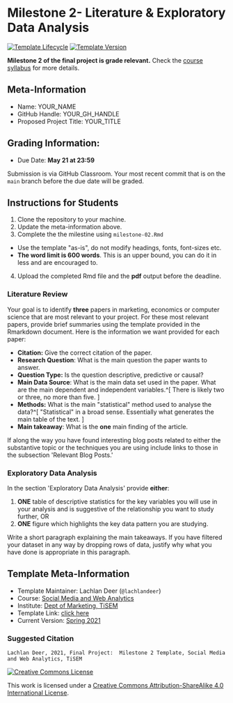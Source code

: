 # Milestone 2- Literature & Exploratory Data Analysis

[![Template Lifecycle](https://img.shields.io/badge/lifecycle-maturing-blue.svg)](https://www.tidyverse.org/lifecycle/#maturing)
[![Template Version](https://img.shields.io/badge/version-2021-green.svg)]()

**Milestone 2 of the final project is grade relevant.**
Check the [course syllabus](https://tisem-digital-marketing.github.io/2021-smwa/assets/syllabus.pdf) for more details.

## Meta-Information 

* Name: YOUR_NAME
* GitHub Handle: YOUR_GH_HANDLE
* Proposed Project Title: YOUR_TITLE

## Grading Information:

* Due Date: **May 21 at 23:59**

Submission is via GitHub Classroom.
Your most recent commit that is on the `main` branch before the due date will be graded.

## Instructions for Students

1. Clone the repository to your machine.
2. Update the meta-information above.
3. Complete the the milestine using `milestone-02.Rmd`
  * Use the template "as-is", do not modify headings, fonts, font-sizes etc.
  * **The word limit is 600 words**. This is an upper bound, you can do it in less and are encouraged to.
4. Upload the completed Rmd file and the **pdf** output before the deadline.
  
### Literature Review

Your goal is to identify **three** papers in marketing, economics or computer science that are most relevant to your project.
For these most relevant papers, provide brief summaries using the template provided in the Rmarkdown document.
Here is the information we want provided for each paper:

* **Citation:** Give the correct citation of the paper.
* **Research Question**: What is the main question the paper wants to answer.
* **Question Type:** Is the question descriptive, predictive or causal?
* **Main Data Source**: What is the main data set used in the paper. What are the main dependent and independent variables.^[
  There is likely two or three, no more than five.
]
* **Methods:** What is the main "statistical" method used to analyse the data?^[
"Statistical" in a broad sense. Essentially what generates the main table of the text.
]
* **Main takeaway**: What is the **one** main finding of the article.

If along the way you have found interesting blog posts related to either the substantive topic or the techniques you are using include links to those in the subsection 'Relevant Blog Posts.'

### Exploratory Data Analysis

In the section 'Exploratory Data Analysis' provide **either**:

1. **ONE** table of descriptive statistics for the key variables you will use in your analysis and is suggestive of the relationship you want to study further, OR
2. **ONE** figure which highlights the key data pattern you are studying.

Write a short paragraph explaining the main takeaways. 
If you have filtered your dataset in any way by dropping rows of data, justify why what you have done is appropriate in this paragraph. 

## Template Meta-Information

*   Template Maintainer: Lachlan Deer (`@lachlandeer`)
*   Course: [Social Media and Web Analytics](https://github.com/tisem-digital-marketing)
*   Institute: [Dept of Marketing, TiSEM](https://www.tilburguniversity.edu/about/schools/economics-and-management/organization/departments/marketing)
*   Template Link: [click here]()
*   Current Version: [Spring 2021](https://tisem-digital-marketing.github.io/2021-smwa/)

### Suggested Citation

```
Lachlan Deer, 2021, Final Project:  Milestone 2 Template, Social Media and Web Analytics, TiSEM
```

<a rel="license" href="http://creativecommons.org/licenses/by-sa/4.0/"><img alt="Creative Commons License" style="border-width:0" src="https://i.creativecommons.org/l/by-sa/4.0/88x31.png" /></a><br />

This work is licensed under a <a rel="license" href="http://creativecommons.org/licenses/by-sa/4.0/">Creative Commons Attribution-ShareAlike 4.0 International License</a>.
